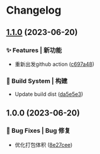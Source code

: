 # Changelog

## [1.1.0](https://github.com/UzumakiHan/hfex-list/compare/v1.0.0...v1.1.0) (2023-06-20)


### ✨ Features | 新功能

* 重新出发github action ([c697a48](https://github.com/UzumakiHan/hfex-list/commit/c697a48827daeadcc631a22bc105c587001ba113))


### 👷‍ Build System | 构建

* Update build dist ([da5e5e3](https://github.com/UzumakiHan/hfex-list/commit/da5e5e30830074d85a6d0cb80b709839c99648b1))

## 1.0.0 (2023-06-20)


### 🐛 Bug Fixes | Bug 修复

* 优化打包体积 ([8e27cee](https://github.com/UzumakiHan/hfex-list/commit/8e27cee49bdc9fc489a0550a6fc718045a227a2a))

